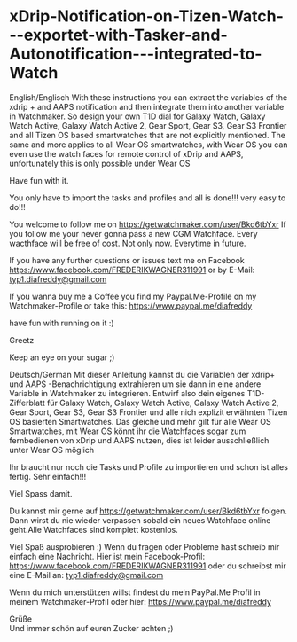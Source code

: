 # xDrip-Notification-on-Tizen-Watch---exportet-with-Tasker-and-Autonotification---integrated-to-Watch

English/Englisch
With these instructions you can extract the variables of the xdrip + and AAPS notification and then integrate them into another variable in Watchmaker. So design your own T1D dial for Galaxy Watch, Galaxy Watch Active, Galaxy Watch Active 2, Gear Sport, Gear S3, Gear S3 Frontier and all Tizen OS based smartwatches that are not explicitly mentioned. The same and more applies to all Wear OS smartwatches, with Wear OS you can even use the watch faces for remote control of xDrip and AAPS, unfortunately this is only possible under Wear OS

Have fun with it.

You only have to import the tasks and profiles and all is done!!! very easy to do!!!

You welcome to follow me on https://getwatchmaker.com/user/Bkd6tbYxr
If you follow me your never gonna pass a new CGM Watchface. 
Every wacthface will be free of cost. Not only now. Everytime in future.

If you have any further questions or issues text me on Facebook 
https://www.facebook.com/FREDERIKWAGNER311991  or by E-Mail: typ1.diafreddy@gmail.com 

If you wanna buy me a Coffee you find my Paypal.Me-Profile on my Watchmaker-Profile or take this: https://www.paypal.me/diafreddy


have fun with running on it :) 

Greetz

Keep an eye on your sugar  ;) 

Deutsch/German
Mit dieser Anleitung kannst du die Variablen der xdrip+ und AAPS -Benachrichtigung extrahieren um sie dann in eine andere Variable in Watchmaker zu integrieren. Entwirf also dein eigenes T1D-Zifferblatt für Galaxy Watch, Galaxy Watch Active, Galaxy Watch Active 2, Gear Sport, Gear S3, Gear S3 Frontier und alle nich explizit erwähnten Tizen OS basierten Smartwatches. Das gleiche und mehr gilt für alle Wear OS Smartwatches, mit Wear OS könnt ihr die Watchfaces sogar zum fernbedienen von xDrip und AAPS nutzen, dies ist leider ausschließlich unter Wear OS möglich

Ihr braucht nur noch die Tasks und Profile zu importieren und schon ist alles fertig. Sehr einfach!!!

Viel Spass damit.

Du kannst mir gerne auf https://getwatchmaker.com/user/Bkd6tbYxr folgen. Dann wirst du nie wieder verpassen sobald ein neues Watchface online geht.Alle Watchfaces sind komplett kostenlos. 

Viel Spaß ausprobieren :) Wenn du fragen oder Probleme hast schreib mir einfach eine Nachricht. Hier ist mein Facebook-Profil: https://www.facebook.com/FREDERIKWAGNER311991 oder du schreibst mir eine E-Mail an: typ1.diafreddy@gmail.com 

Wenn du mich unterstützen willst findest du mein PayPal.Me Profil in meinem Watchmaker-Profil oder hier: https://www.paypal.me/diafreddy

Grüße  
Und immer schön auf euren Zucker achten ;) 
